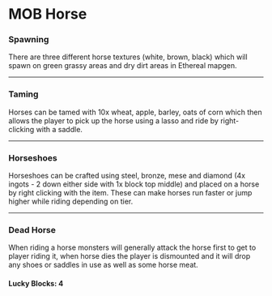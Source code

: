 # MOB Horse

### Spawning
There are three different horse textures (white, brown, black) which will spawn on green grassy areas and dry dirt areas in Ethereal mapgen.

---
### Taming
Horses can be tamed with 10x wheat, apple, barley, oats of corn which then allows the player to pick up the horse using a lasso and ride by right-clicking with a saddle.

---
### Horseshoes
Horseshoes can be crafted using steel, bronze, mese and diamond (4x ingots - 2 down either side with 1x block top middle) and placed on a horse by right clicking with the item.  These can make horses run faster or jump higher while riding depending on tier.

---
### Dead Horse
When riding a horse monsters will generally attack the horse first to get to player riding it, when horse dies the player is dismounted and it will drop any shoes or saddles in use as well as some horse meat.

#### Lucky Blocks: 4
